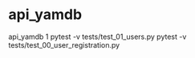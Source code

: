 # api_yamdb
api_yamdb
1
pytest -v tests/test_01_users.py
pytest -v tests/test_00_user_registration.py